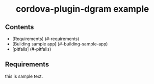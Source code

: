 <h1 align="center">
  cordova-plugin-dgram example
</h1>

## Contents

- [Requirements] (#-requirements)
- [Building sample app] (#-building-sample-app)
- [pitfalls] (#-pitfalls)

## Requirements
this is sample text.
